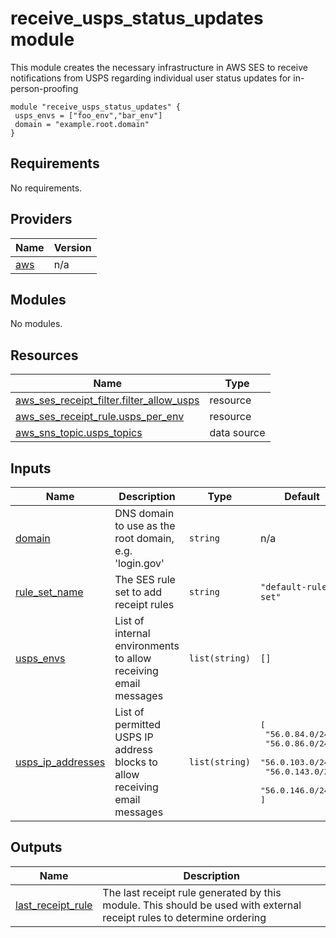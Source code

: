 <!-- BEGIN_TF_DOCS -->
# receive\_usps\_status\_updates module

This module creates the necessary infrastructure in AWS SES to receive notifications from USPS regarding individual user status updates for in-person-proofing

```hcl
module "receive_usps_status_updates" {
 usps_envs = ["foo_env","bar_env"]
 domain = "example.root.domain"
}
```

## Requirements

No requirements.

## Providers

| Name | Version |
|------|---------|
| <a name="provider_aws"></a> [aws](#provider\_aws) | n/a |

## Modules

No modules.

## Resources

| Name | Type |
|------|------|
| [aws_ses_receipt_filter.filter_allow_usps](https://registry.terraform.io/providers/hashicorp/aws/latest/docs/resources/ses_receipt_filter) | resource |
| [aws_ses_receipt_rule.usps_per_env](https://registry.terraform.io/providers/hashicorp/aws/latest/docs/resources/ses_receipt_rule) | resource |
| [aws_sns_topic.usps_topics](https://registry.terraform.io/providers/hashicorp/aws/latest/docs/data-sources/sns_topic) | data source |

## Inputs

| Name | Description | Type | Default | Required |
|------|-------------|------|---------|:--------:|
| <a name="input_domain"></a> [domain](#input\_domain) | DNS domain to use as the root domain, e.g. 'login.gov' | `string` | n/a | yes |
| <a name="input_rule_set_name"></a> [rule\_set\_name](#input\_rule\_set\_name) | The SES rule set to add receipt rules | `string` | `"default-rule-set"` | no |
| <a name="input_usps_envs"></a> [usps\_envs](#input\_usps\_envs) | List of internal environments to allow receiving email messages | `list(string)` | `[]` | no |
| <a name="input_usps_ip_addresses"></a> [usps\_ip\_addresses](#input\_usps\_ip\_addresses) | List of permitted USPS IP address blocks to allow receiving email messages | `list(string)` | <pre>[<br>  "56.0.84.0/24",<br>  "56.0.86.0/24",<br>  "56.0.103.0/24",<br>  "56.0.143.0/24",<br>  "56.0.146.0/24"<br>]</pre> | no |

## Outputs

| Name | Description |
|------|-------------|
| <a name="output_last_receipt_rule"></a> [last\_receipt\_rule](#output\_last\_receipt\_rule) | The last receipt rule generated by this module. This should be used with external receipt rules to determine ordering |
<!-- END_TF_DOCS -->